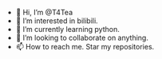 - 👋 Hi, I’m @T4Tea
- 👀 I’m interested in bilibili.
- 🌱 I’m currently learning python.
- 💞️ I’m looking to collaborate on anything.
- 📫 How to reach me. Star my repositories.

<!---
T4Tea/T4Tea is a ✨ special ✨ repository because its `README.md` (this file) appears on your GitHub profile.
You can click the Preview link to take a look at your changes.
--->
